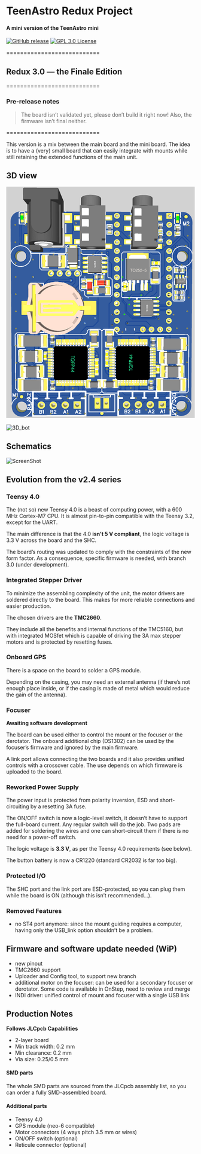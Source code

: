 # TeenAstro Redux Project

#### A mini version of the TeenAstro mini





[![GitHub release](http://img.shields.io/badge/Version-3.0_RC0-orange.svg?style=flat)][release]
[![GPL 3.0 License](https://img.shields.io/badge/license-GPL_3.0-blue.svg?style=flat)][license] 

[release]: https://github.com/lordzurp/TeenAstro_Redux/releases
[license]: https://raw.githubusercontent.com/lordzurp/TeenAstro_Redux/master/LICENSE





===========================

## Redux 3.0 — the Finale Edition
===========================

### Pre-release notes

> The board isn’t validated yet, please don’t build it right now! Also, the firmware isn’t final neither.

===========================

This version is a mix between the main board and the mini board. The idea is to have a (very) small board that can easily integrate with mounts while still retaining the extended functions of the main unit.


## 3D view

![3D_top](TeenAstro_Redux_v3.0__2_board_3D_TOP_thumb.png)

![3D_bot](TeenAstro_Redux_3.0__board_3D_BOT_thumb.png)

## Schematics

![ScreenShot](https://raw.githubusercontent.com/lordzurp/TeenAstro_Redux/master/Redux_v3.0/TeenAstro_Redux%20v3.0%20-%201_schematic.png)


## Evolution from the v2.4 series

### Teensy 4.0
The (not so) new Teensy 4.0 is a beast of computing power, with a 600 MHz Cortex-M7 CPU. It is almost pin-to-pin compatible with the Teensy 3.2, except for the UART.

The main difference is that the 4.0 **isn’t 5 V compliant**, the logic voltage is 3.3 V across the board and the SHC.

The board’s routing was updated to comply with the constraints of the new form factor. As a consequence, specific firmware is needed, with branch 3.0 (under development).

### Integrated Stepper Driver
To minimize the assembling complexity of the unit, the motor drivers are soldered directly to the board. This makes for more reliable connections and easier production.

The chosen drivers are the **TMC2660**.

They include all the benefits and internal functions of the TMC5160, but with integrated MOSfet which is capable of driving the 3A max stepper motors and is protected by resetting fuses.

### Onboard GPS
There is a space on the board to solder a GPS module.

Depending on the casing, you may need an external antenna (if there’s not enough place inside, or if the casing is made of metal which would reduce the gain of the antenna).

### Focuser
**Awaiting software development**

The board can be used either to control the mount or the focuser or the derotator. The onboard additional chip (DS1302) can be used by the focuser’s firmware and ignored by the main firmware.

A link port allows connecting the two boards and it also provides unified controls with a crossover cable. The use depends on which firmware is uploaded to the board.

### Reworked Power Supply
The power input is protected from polarity inversion, ESD and short-circuiting by a resetting 3A fuse.

The ON/OFF switch is now a logic-level switch, it doesn’t have to support the full-board current. Any regular switch will do the job. Two pads are added for soldering the wires and one can short-circuit them if there is no need for a power-off switch.

The logic voltage is **3.3 V**, as per the Teensy 4.0 requirements (see below).

The button battery is now a CR1220 (standard CR2032 is far too big).

### Protected I/O
The SHC port and the link port are ESD-protected, so you can plug them while the board is ON (although this isn’t recommended…).

### Removed Features
*	no ST4 port anymore: since the mount guiding requires a computer, having only the USB_link option shouldn’t be a problem.

## Firmware and software update needed (WiP)
*	new pinout
*	TMC2660 support
*	Uploader and Config tool, to support new branch
*	additional motor on the focuser: can be used for a secondary focuser or derotator. Some code is available in OnStep, need to review and merge
*	INDI driver: unified control of mount and focuser with a single USB link

## Production Notes
**Follows JLCpcb Capabilities**

*	2-layer board
*	Min track width: 0.2 mm
*	Min clearance: 0.2 mm
*	Via size: 0.25/0.5 mm

#### SMD parts
The whole SMD parts are sourced from the JLCpcb assembly list, so you can order a fully SMD-assembled board.

#### Additional parts
*	Teensy 4.0
*	GPS module (neo-6 compatible)
*	Motor connectors (4 ways pitch 3.5 mm or wires)
*	ON/OFF switch (optional)
*	Reticule connector (optional)

